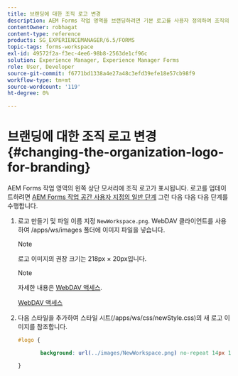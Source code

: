 ```yaml
---
title: 브랜딩에 대한 조직 로고 변경
description: AEM Forms 작업 영역을 브랜딩하려면 기본 로고를 사용자 정의하여 조직의 로고를 제공합니다.
contentOwner: robhagat
content-type: reference
products: SG_EXPERIENCEMANAGER/6.5/FORMS
topic-tags: forms-workspace
exl-id: 49572f2a-f3ec-4ee6-98b8-2563de1cf96c
solution: Experience Manager, Experience Manager Forms
role: User, Developer
source-git-commit: f6771bd1338a4e27a48c3efd39efe18e57cb98f9
workflow-type: tm+mt
source-wordcount: '119'
ht-degree: 0%

---
```


# 브랜딩에 대한 조직 로고 변경 {#changing-the-organization-logo-for-branding}

AEM Forms 작업 영역의 왼쪽 상단 모서리에 조직 로고가 표시됩니다. 로고를 업데이트하려면 [AEM Forms 작업 공간 사용자 지정의 일반 단계](/help/forms/using/generic-steps-html-workspace-customization.md#generic-steps-for-html-workspace-customization) 그런 다음 다음 다음 단계를 수행합니다.

1. 로고 만들기 및 파일 이름 지정 `NewWorkspace.png`. WebDAV 클라이언트를 사용하여 /apps/ws/images 폴더에 이미지 파일을 넣습니다.

   >[!NOTE]
   >
   >로고 이미지의 권장 크기는 218px × 20px입니다.

   >[!NOTE]
   >
   >자세한 내용은 [WebDAV 액세스](https://experienceleague.adobe.com/docs/experience-manager-65/administering/contentmanagement/webdav-access.html?lang=en).

   [WebDAV 액세스](https://experienceleague.adobe.com/docs/experience-manager-65/administering/contentmanagement/webdav-access.html?lang=en)

1. 다음 스타일을 추가하여 스타일 시트(/apps/ws/css/newStyle.css)의 새 로고 이미지를 참조합니다.

   ```css
   #logo {
   
          background: url(../images/NewWorkspace.png) no-repeat 14px 11px;
   
   }
   ```

